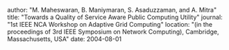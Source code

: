 author: "M. Maheswaran, B. Maniymaran, S. Asaduzzaman, and A. Mitra"
title: "Towards a Quality of Service Aware Public Computing Utility"
journal: "1st IEEE NCA Workshop on Adaptive Grid Computing"
location: "(in the proceedings of 3rd IEEE Symposium on Network Computing), Cambridge, Massachusetts, USA"
date: 2004-08-01